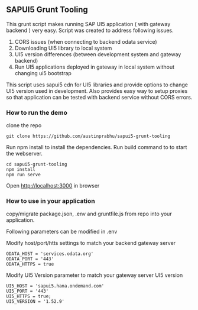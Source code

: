 ## SAPUI5 Grunt Tooling

This grunt script makes running SAP UI5 application ( with gateway backend ) very easy. Script was created to address following issues. 

1. CORS issues (when connecting to backend odata service)
2. Downloading UI5 library to local system 
3. UI5 version differences (between development system and gateway backend)
4. Run UI5 applications deployed in gateway in local system without changing ui5 bootstrap

This script uses sapui5 cdn for UI5 libraries and provide options to change UI5 version used in development. Also provides easy way to setup proxies so that application can be tested with backend service without CORS errors.

### How to run the demo

clone the repo 

```
git clone https://github.com/austinprabhu/sapui5-grunt-tooling
```

Run npm install to install the dependencies. Run build command to to start the webserver.

```
cd sapui5-grunt-tooling
npm install
npm run serve
```

Open [http://localhost:3000](http://localhost:3000) in browser

### How to use in your application

copy/migrate package.json, .env and gruntfile.js from repo into your application. 

Following parameters can be modified in .env

Modify host/port/htts settings to match your backend gateway server 
```
ODATA_HOST = 'services.odata.org'
ODATA_PORT = '443'
ODATA_HTTPS = true

```

Modify UI5 Version parameter to match your gateway server UI5 version
```
UI5_HOST = 'sapui5.hana.ondemand.com'
UI5_PORT = '443'
UI5_HTTPS = true;
UI5_VERSION = '1.52.9'

```

